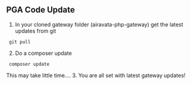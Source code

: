 ## PGA Code Update

1. In your cloned gateway folder (airavata-php-gateway) get the latest updates from git
<pre><code> git pull</code></pre>
2. Do a composer update
<pre><code> composer update </code></pre>
This may take little time....
3. You are all set with latest gateway updates!
